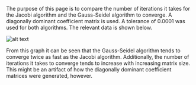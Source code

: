 The purpose of this page is to compare the number of iterations it takes for the Jacobi algorithm and the Gauss-Seidel algorithm to converge. A diagonally dominant coefficient matrix is used. A tolerance of 0.0001 was used for both algorithms. The relevant data is shown below.

![alt text](https://brandonfurman.github.io/math5610/homework/homework6/Problem8Image.png)

From this graph it can be seen that the Gauss-Seidel algorithm tends to converge twice as fast as the Jacobi algorithm. Additionally, the number of iterations it takes to converge tends to increase with increasing matrix size. This might be an artifact of how the diagonally dominant coefficient matrices were generated, however.